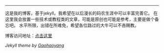 
---

这是我的博客，基于jekyll。我希望在以后漫长的码农生涯中可以丰富完善它。
在这里我会放置一些技术或教程类的文章，可能是原创也可能是参考，主要是做个备忘吧。
水平所限，出错在所难免，希望各位路过的大牛可以不吝赐教。

博客访问地址：[点击这里](http://yinyizhixian.github.io/)

*Jekyll theme by [Gaohaoyang](https://github.com/Gaohaoyang/gaohaoyang.github.io)*


